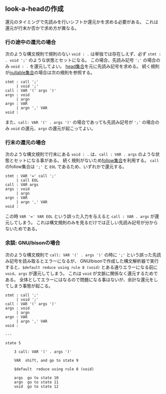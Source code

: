 ## look-a-headの作成

還元のタイミングで先読みを行いシフトか還元かを求める必要がある。
これは還元が行末か否かで求め方が異なる。

### 行の途中の還元の場合

次のような構文規則で規則のない `void : .` は単独では存在しえず、必ず `stmt : . void ';'` のような状態とセットになる。
この場合、先読み記号 `';'` の場合のみ `void : .` を還元してよい。
[head集合](16.head集合の作成.md)を元に先読み記号を求める。
続く規則が[nullable集合](15.nullable集合の作成.md)の場合は次の規則を参照する。

```
stmt : call ';'
     | void ';'
call : VAR '(' args ')'
args : void
     | argn
argn : VAR
     | argn ',' VAR
void :
```

また、`call: VAR '(' . args ')'` の場合であっても先読み記号が `';'` の場合のみ `void` の還元、`args` の還元が起こってよい。


### 行末の還元の場合

次のような構文規則で行末にある `void : .` は、`call : VAR . args` のような状態とセットになる事がある。
続く規則がないため[follow集合](17.follow集合の作成.md)を利用する。
`call` のfollow集合は `';'` と `EOL` であるため、いずれかで還元する。

```
stmt : VAR '=' call ';'
     | call EOL
call : VAR args
args : void
     | argn
argn : VAR
     | argn ',' VAR
void :
```

この時 `VAR '=' VAR EOL` という誤った入力を与えると `call : VAR . args` が還元してしまう。
これは構文規則のみを見るだけでは正しい先読み記号が分からないためである。

### 余談: GNU/bisonの場合

次のような構文規則で `call: VAR '(' . args ')'` の時に `';'` という誤った先読み記号を読み取るとエラーになるが、
GNU/bisonで作成した構文解析器で実行すると、`$default reduce using rule 8 (void)` とある通りエラーになる前に `void`、`args` が還元してしまう。
これは `void` が文脈に関係なく還元するためである。
全体としてエラーにはなるので問題になる事はないが、余計な還元をしてしまう事態が起こる。

```
stmt : call ';'
     | void ';'
call : VAR '(' args ')'
args : void
     | argn
argn : VAR
     | argn ',' VAR
void :

---

state 5

    3 call: VAR '(' . args ')'

    VAR  shift, and go to state 9

    $default  reduce using rule 8 (void)

    args  go to state 10
    argn  go to state 11
    void  go to state 12
```
